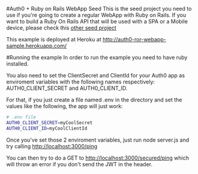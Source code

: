 #Auth0 + Ruby on Rails WebApp Seed
This is the seed project you need to use if you're going to create a regular WebApp with Ruby on Rails. If you want to build a Ruby On Rails API that will be used with a SPA or a Mobile device, please check this [other seed project]()

This example is deployed at Heroku at http://auth0-ror-webapp-sample.herokuapp.com/

#Running the example
In order to run the example you need to have ruby installed.

You also need to set the ClientSecret and ClientId for your Auth0 app as enviroment variables with the following names respectively: AUTH0_CLIENT_SECRET and AUTH0_CLIENT_ID.

For that, if you just create a file named .env in the directory and set the values like the following, the app will just work:

````bash
# .env file
AUTH0_CLIENT_SECRET=myCoolSecret
AUTH0_CLIENT_ID=myCoolClientId
````

Once you've set those 2 enviroment variables, just run node server.js and try calling [http://localhost:3000/ping](http://localhost:3000/ping)

You can then try to do a GET to [http://localhost:3000/secured/ping](http://localhost:3000/secured/ping) which will throw an error if you don't send the JWT in the header.
